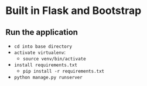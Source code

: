 # Built in Flask and Bootstrap

## Run the application
- `cd into base directory`
- `activate virtualenv`:
    - `source venv/bin/activate`
- `install requirements.txt`
    - `pip install -r requirements.txt`
- `python manage.py runserver`
